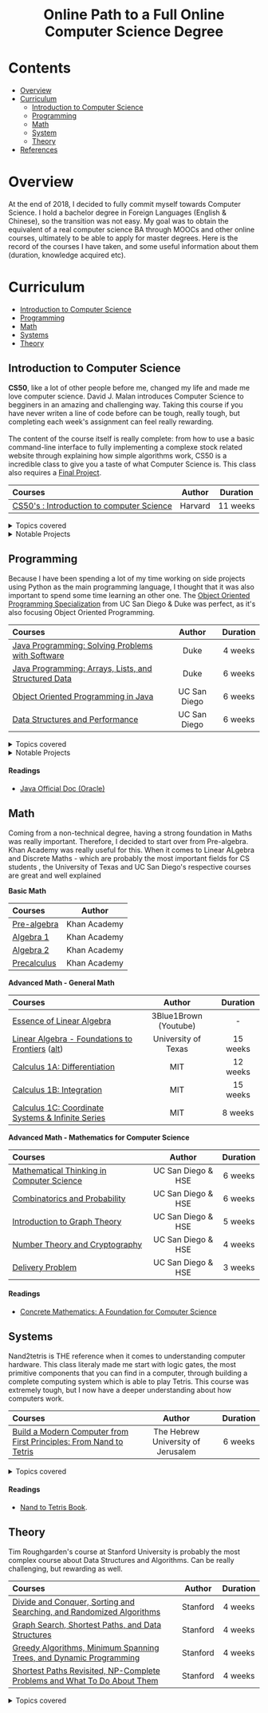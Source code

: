 <h1 align="center">Online Path to a Full Online Computer Science Degree</h1>



# Contents

- [Overview](#overview)
- [Curriculum](#curriculum)
  - [Introduction to Computer Science](#introduction-to-computer-science)
  - [Programming](#programing)
  - [Math](#math)
  - [System](#system)
  - [Theory](#theory)
- [References](#references)

# Overview

At the end of 2018, I decided to fully commit myself towards Computer Science. I hold a bachelor degree in Foreign Languages (English & Chinese), so the transition was not easy. My goal was to obtain the equivalent of a real computer science BA through MOOCs and other online courses, ultimately to be able to apply for master degrees. 
Here is the record of the courses I have taken, and some useful information about them (duration, knowledge acquired etc).


# Curriculum

- [Introduction to Computer Science](#introduction-to-computer-science)
- [Programming](#programming)
- [Math](#math)
- [Systems](#systems)
- [Theory](#theory)



## Introduction to Computer Science

**CS50**, like a lot of other people before me, changed my life and made me love computer science. David J. Malan introduces Computer Science to begginers in an amazing and challenging way. Taking this course if you have never writen a line of code before can be
tough, really tough, but completing each week's assignment can feel really rewarding. <br> <br>
The content of the course itself is really complete: from how to use a basic command-line interface to fully implementing a complexe stock related website through explaining how simple algorithms work, CS50 is a incredible class to give you a taste of what Computer Science is.
This class also requires a [Final Project](https://github.com/FlorianValery/MyOSU).

Courses | Author | Duration 
:-- | :--: | :--: 
[CS50's : Introduction to computer Science](https://www.edx.org/course/cs50s-introduction-to-computer-science)| Harvard | 11 weeks 

<details>
<summary> Topics covered </summary><br>

- Basic Computational Thinking
- Scratch 
- C Language
- Arrays
- Memory (RAM and ROM)
- Introduction to Data Structures
- Basic web: HTTP, HTML, CSS
- Python Language
- Web Programming using Flask and Javascript
- Databases (SQL)

</details>
<details>
<summary> Notable Projects </summary><br>

- [CS50 Finance](https://finance.cs50.net/) : This is the main imposed project throughout the course. The goal is to implement a fully functional website where we can buy and sell stocks, using real live data.
- [Final Project](https://github.com/FlorianValery/MyOSU) : Final project of our choice where we a free to build anything we want, as long as it draws upon CS50’s lessons. I decided to implement a fictive e-learning platform. 

</details>


## Programming

Because I have been spending a lot of my time working on side projects using Python as the main programming language, I thought that it was also important to spend some time learning an other one. The [Object Oriented Programming Specialization](https://www.coursera.org/specializations/object-oriented-programming) from UC San Diego & Duke was perfect, as it's also focusing Object Oriented Programming.

Courses | Author | Duration 
:-- | :--: | :--: 
[Java Programming: Solving Problems with Software](https://www.coursera.org/learn/java-programming) | Duke | 4 weeks 
[Java Programming: Arrays, Lists, and Structured Data](https://www.coursera.org/learn/java-programming-arrays-lists-data) | Duke | 6 weeks 
[Object Oriented Programming in Java](https://www.coursera.org/learn/object-oriented-java) | UC San Diego | 6 weeks 
[Data Structures and Performance](https://www.coursera.org/learn/data-structures-optimizing-performance) | UC San Diego | 6 weeks

<details>
<summary> Topics covered </summary><br>

- Java OOP
- Working with CSV's
- Data Structures (ArrayList, HashMap, HashSet, LinkedList, Trees...)
- Memory Models
- Creating GUI's
- Inheritance, Polymorphism
- Basic Algorithms (Binary Search, Linear Search, Merge sort etc)
- Intro to Asymptotic Analysis, benchmark

</details>
<details>
<summary> Notable Projects </summary><br>

- Earthquake Map: This is the main project of course 3, and every week's goal is to complete a milestone. The goal is to implement a interactive visualization of a large dataset tagged by geospatial information focus on earthquakes around the world.
- Speller: This is the main project of course 4, and every week's goal is to complete a milestone. The goal is to implement a 'a smart text editor/processor that incorporates “intelligent” behaviors of modern-day text interfaces including autocomplete, flagging misspelled words and spelling auto-correct'. 
</details>


#### Readings
- [Java Official Doc (Oracle)](https://docs.oracle.com/javase/7/docs/api/)
  

## Math

Coming from a non-technical degree, having a strong foundation in Maths was really important. Therefore, I decided to start over from Pre-algebra. Khan Academy was really useful for this.
When it comes to Linear ALgebra and Discrete Maths - which are probably the most important fields for CS students , the University of Texas and UC San Diego's respective courses are great and well explained


**Basic Math** 

Courses | Author
:-- | :--: 
[Pre-algebra](https://www.khanacademy.org/math/pre-algebra) | Khan Academy
[Algebra 1](https://www.khanacademy.org/math/algebra) | Khan Academy
[Algebra 2](https://www.khanacademy.org/math/algebra2) | Khan Academy
[Precalculus](https://www.khanacademy.org/math/precalculus) | Khan Academy


**Advanced Math - General Math**

Courses | Author | Duration 
:-- | :--: | :--:
[Essence of Linear Algebra](https://www.youtube.com/playlist?list=PLZHQObOWTQDPD3MizzM2xVFitgF8hE_ab) | 3Blue1Brown (Youtube) | -
[Linear Algebra - Foundations to Frontiers](https://www.edx.org/course/linear-algebra-foundations-to-frontiers-0) ([alt](http://ulaff.net/)) | University of Texas | 15 weeks
[Calculus 1A: Differentiation](https://www.edx.org/course/calculus-1a-differentiation) | MIT | 12 weeks
[Calculus 1B: Integration](https://www.edx.org/course/calculus-1b-integration) | MIT | 15 weeks
[Calculus 1C: Coordinate Systems & Infinite Series](https://www.edx.org/course/calculus-1c-coordinate-systems-infinite-mitx-18-01-3x-0) | MIT | 8 weeks

**Advanced Math - Mathematics for Computer Science**

Courses | Author | Duration 
:-- | :--: |  :--:
[Mathematical Thinking in Computer Science](https://www.coursera.org/learn/what-is-a-proof?specialization=discrete-mathematics) | UC San Diego & HSE  | 6 weeks
[Combinatorics and Probability](https://www.coursera.org/learn/combinatorics?specialization=discrete-mathematics)  | UC San Diego & HSE | 6 weeks
[Introduction to Graph Theory](https://www.coursera.org/learn/graphs?specialization=discrete-mathematics) | UC San Diego & HSE | 5 weeks
[Number Theory and Cryptography](https://www.coursera.org/learn/number-theory-cryptography?specialization=dis) | UC San Diego & HSE | 4 weeks
[Delivery Problem](https://www.coursera.org/learn/delivery-problem) | UC San Diego & HSE | 3 weeks


#### Readings
- [Concrete Mathematics: A Foundation for Computer Science](https://www.amazon.fr/Concrete-Mathematics-Foundation-Computer-Science/dp/0201142368/ref=pd_cart_vw_2_2/259-7976636-9892928?_encoding=UTF8&pd_rd_i=0201142368&pd_rd_r=4ddd028e-c776-4af0-ae06-f941cdd45eea&pd_rd_w=iTlta&pd_rd_wg=WrnSc&pf_rd_p=33e7f43c-89b7-4194-b6d8-7f16b19de1bd&pf_rd_r=W384PW9MAN5CZ8YDM904&psc=1&refRID=W384PW9MAN5CZ8YDM904)



## Systems

Nand2tetris is THE reference when it comes to understanding computer hardware. This class literaly made me start with logic gates, the most primitive components that you can find in a computer, through building a complete computing system which is able to play Tetris. This course was extremely tough, but I now have a deeper understanding about how computers work. 

Courses | Author | Duration 
:-- | :--: | :--: 
[Build a Modern Computer from First Principles: From Nand to Tetris](https://www.coursera.org/learn/build-a-computer) | The Hebrew University of Jerusalem | 6 weeks


<details>
<summary> Topics covered </summary><br>

- Boolean Functions and Gate Logic
- Boolean Arithmetic and the ALU
- Memory
- Machine Language
- Computer Architecture
- Assembler

</details>

#### Readings
- [Nand to Tetris Book](https://www.nand2tetris.org/course).

## Theory

Tim Roughgarden's course at Stanford University is probably the most complex course about Data Structures and Algorithms. Can be really challenging, but rewarding as well.

Courses | Author | Duration 
:-- | :--: | :--: 
[Divide and Conquer, Sorting and Searching, and Randomized Algorithms](https://www.coursera.org/learn/algorithms-divide-conquer) | Stanford | 4 weeks 
[Graph Search, Shortest Paths, and Data Structures](https://www.coursera.org/learn/algorithms-graphs-data-structures) | Stanford | 4 weeks 
[Greedy Algorithms, Minimum Spanning Trees, and Dynamic Programming](https://www.coursera.org/learn/algorithms-greedy) | Stanford | 4 weeks 
[Shortest Paths Revisited, NP-Complete Problems and What To Do About Them](https://www.coursera.org/learn/algorithms-npcomplete) | Stanford | 4 weeks 

<details>
<summary> Topics covered </summary><br>

- Asymptotic Analysis
- Divide & Conquer Algos
- Randomized Algos
- Graph Primitives
- Greedy Algos
- Minimum Spanning Trees
- NP-Compete Problems
</details>





